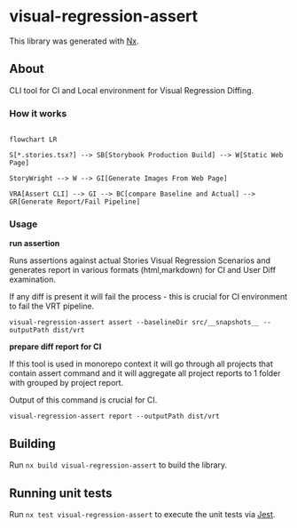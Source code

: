 # visual-regression-assert

This library was generated with [Nx](https://nx.dev).

## About

CLI tool for CI and Local environment for Visual Regression Diffing.

### How it works

```mermaid

flowchart LR

S[*.stories.tsx?] --> SB[Storybook Production Build] --> W[Static Web Page]

StoryWright --> W --> GI[Generate Images From Web Page]

VRA[Assert CLI] --> GI --> BC[compare Baseline and Actual] --> GR[Generate Report/Fail Pipeline]
```

### Usage

**run assertion**

Runs assertions against actual Stories Visual Regression Scenarios and generates report in various formats (html,markdown) for CI and User Diff examination.

If any diff is present it will fail the process - this is crucial for CI environment to fail the VRT pipeline.

`visual-regression-assert assert --baselineDir src/__snapshots__ --outputPath dist/vrt`

**prepare diff report for CI**

If this tool is used in monorepo context it will go through all projects that contain assert command and it will aggregate all project reports to 1 folder with grouped by project report.

Output of this command is crucial for CI.

`visual-regression-assert report --outputPath dist/vrt`

## Building

Run `nx build visual-regression-assert` to build the library.

## Running unit tests

Run `nx test visual-regression-assert` to execute the unit tests via [Jest](https://jestjs.io).
